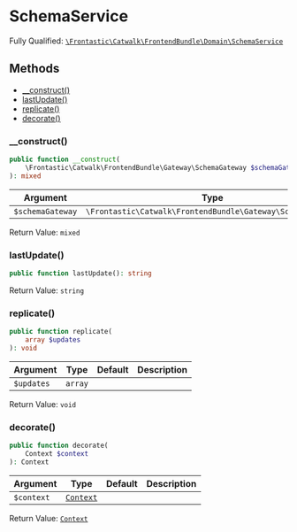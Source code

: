 #  SchemaService

Fully Qualified: [`\Frontastic\Catwalk\FrontendBundle\Domain\SchemaService`](../../../../src/php/FrontendBundle/Domain/SchemaService.php)

## Methods

* [__construct()](#__construct)
* [lastUpdate()](#lastupdate)
* [replicate()](#replicate)
* [decorate()](#decorate)

### __construct()

```php
public function __construct(
    \Frontastic\Catwalk\FrontendBundle\Gateway\SchemaGateway $schemaGateway
): mixed
```

Argument|Type|Default|Description
--------|----|-------|-----------
`$schemaGateway`|`\Frontastic\Catwalk\FrontendBundle\Gateway\SchemaGateway`||

Return Value: `mixed`

### lastUpdate()

```php
public function lastUpdate(): string
```

Return Value: `string`

### replicate()

```php
public function replicate(
    array $updates
): void
```

Argument|Type|Default|Description
--------|----|-------|-----------
`$updates`|`array`||

Return Value: `void`

### decorate()

```php
public function decorate(
    Context $context
): Context
```

Argument|Type|Default|Description
--------|----|-------|-----------
`$context`|[`Context`](../../ApiCoreBundle/Domain/Context.md)||

Return Value: [`Context`](../../ApiCoreBundle/Domain/Context.md)

